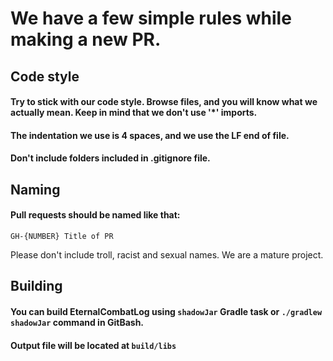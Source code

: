 # We have a few simple rules while making a new PR.

## Code style

#### Try to stick with our code style. Browse files, and you will know what we actually mean. Keep in mind that we don't use '*' imports.

#### The indentation we use is 4 spaces, and we use the LF end of file.

#### Don't include folders included in .gitignore file.

## Naming

#### Pull requests should be named like that:

`GH-{NUMBER} Title of PR`

Please don't include troll, racist and sexual names. We are a mature project.

## Building

#### You can build EternalCombatLog using `shadowJar` Gradle task or `./gradlew shadowJar` command in GitBash.

#### Output file will be located at `build/libs`